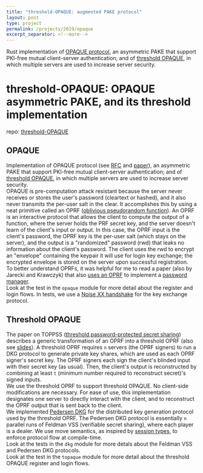 ```yaml
---
title: "threshold-OPAQUE: augmented PAKE protocol"
layout: post 
type: project 
permalink: /projects/2019/opaque
excerpt_separator: <!--more-->
---
```

Rust implementation of [OPAQUE protocol](https://tools.ietf.org/html/draft-krawczyk-cfrg-opaque-03), an asymmetric PAKE that support PKI-free mutual client-server authentication; and of [threshold OPAQUE](https://eprint.iacr.org/2017/363.pdf), in which multiple servers are used to increase server security.

<!--more-->

# threshold-OPAQUE: OPAQUE asymmetric PAKE, and its threshold implementation
repo: [threshold-OPAQUE](https://github.com/mmou/threshold-OPAQUE)<br/>

## OPAQUE

Implementation of OPAQUE protocol (see [RFC](https://tools.ietf.org/html/draft-krawczyk-cfrg-opaque-03) and [paper](https://eprint.iacr.org/2018/163.pdf)), an asymmetric PAKE that support PKI-free mutual client-server authentication; and of [threshold OPAQUE](https://eprint.iacr.org/2017/363.pdf), in which multiple servers are used to increase server security.<br/>
OPAQUE is pre-computation attack resistant because the server never receives or stores the user's password (cleartext or hashed), and it also never transmits the per-user salt in the clear. It accomplishes this by using a neat primitive called an OPRF ([oblivious pseudorandom function](https://tools.ietf.org/html/draft-sullivan-cfrg-voprf-03)). An OPRF is an interactive protocol that allows the client to compute the output of a function, where the server holds the PRF secret key, and the server doesn't learn of the client's input or output. In this case, the OPRF input is the client's password, the OPRF key is the per-user salt (which stays on the server), and the output is a "randomized" password (rwd) that leaks no information about the client's password. The client uses the rwd to encrypt an "envelope" containing the keypair it will use for login key exchange; the encrypted envelope is stored on the server upon successful registration.<br/>
To better understand OPRFs, it was helpful for me to read a paper (also by Jarecki and Krawczyk) that also [uses an OPRF](https://blog.devolutions.net/2018/09/what-are-sphinx-and-de-pake) to implement a [password manager](https://eprint.iacr.org/2018/695).<br/>
Look at the test in the `opaque` module for more detail about the register and login flows. In tests, we use a [Noise XX handshake](https://noiseprotocol.org/noise.html#interactive-handshake-patterns-fundamental) for the key exchange protocol.<br/>

## Threshold OPAQUE

The paper on TOPPSS ([threshold password-protected secret sharing](https://eprint.iacr.org/2017/363.pdf)) describes a generic transformation of an OPRF into a threshold OPRF (also see [slides](https://csrc.nist.gov/CSRC/media/Presentations/Threshold-Cryptography-Ready-for-Prime-Time/images-media/krawczyk-hugo-keynote-NTCW19.pdf)).  A threshold OPRF requires `n` servers (the OPRF signers) to run a DKG protocol to generate private key shares, which are used as each OPRF signer's secret key. The OPRF signers each sign the client's blinded input with their secret key (as usual). Then, the client's output is reconstructed by combining at least `t` (minimum number required to reconstruct secret)'s signed inputs.<br/>
We use the threshold OPRF to support threshold OPAQUE. No client-side modifications are necessary. For ease of use, this implementation designates one server to directly interact with the client, and to reconstruct the OPRF output that is sent back to the client.<br/>
We implemented [Pedersen DKG](https://pdfs.semanticscholar.org/642b/d1bbc86c7750cef9fa770e9e4ba86bd49eb9.pdf) for the distributed key generation protocol used by the threshold OPRF. The Pedersen DKG protocol is essentially `n` parallel runs of Feldman VSS (verifiable secret sharing), where each player is a dealer. We use move semantics, as inspired by [session types](https://blog.chain.com/bulletproof-multi-party-computation-in-rust-with-session-types-b3da6e928d5d), to enforce protocol flow at compile-time.<br/>
Look at the tests in the `dkg` module for more detals about the Feldman VSS and Pedersen DKG protocols.<br/>
Look at the test in the `topaque` module for more detail about the threshold OPAQUE register and login flows.
